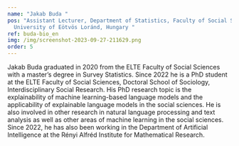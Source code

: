 ```yaml
---
name: "Jakab Buda "
pos: "Assistant Lecturer, Department of Statistics, Faculty of Social Sciences,
  University of Eötvös Loránd, Hungary "
ref: buda-bio_en
img: /img/screenshot-2023-09-27-211629.png
order: 5
---
```

Jakab Buda graduated in 2020 from the ELTE Faculty of Social Sciences with a master’s degree in Survey Statistics. Since 2022 he is a PhD student at the ELTE Faculty of Social Sciences, Doctoral School of Sociology, Interdisciplinary Social Research. His PhD research topic is the explainability of machine learning-based language models and the applicability of explainable language models in the social sciences. He is also involved in other research in natural language processing and text analysis as well as other areas of machine learning in the social sciences. Since 2022, he has also been working in the Department of Artificial Intelligence at the Rényi Alfréd Institute for Mathematical Research.
